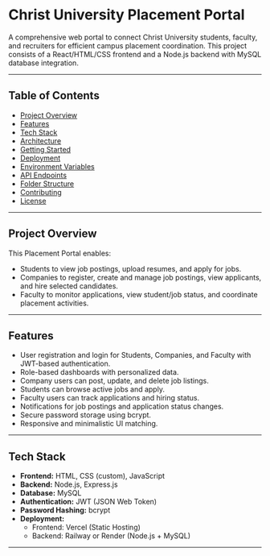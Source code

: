# Christ University Placement Portal

A comprehensive web portal to connect Christ University students, faculty, and recruiters for efficient campus placement coordination. This project consists of a React/HTML/CSS frontend and a Node.js backend with MySQL database integration.

---

## Table of Contents

- [Project Overview](#project-overview)
- [Features](#features)
- [Tech Stack](#tech-stack)
- [Architecture](#architecture)
- [Getting Started](#getting-started)
- [Deployment](#deployment)
- [Environment Variables](#environment-variables)
- [API Endpoints](#api-endpoints)
- [Folder Structure](#folder-structure)
- [Contributing](#contributing)
- [License](#license)

---

## Project Overview

This Placement Portal enables:

- Students to view job postings, upload resumes, and apply for jobs.
- Companies to register, create and manage job postings, view applicants, and hire selected candidates.
- Faculty to monitor applications, view student/job status, and coordinate placement activities.

---

## Features

- User registration and login for Students, Companies, and Faculty with JWT-based authentication.
- Role-based dashboards with personalized data.
- Company users can post, update, and delete job listings.
- Students can browse active jobs and apply.
- Faculty users can track applications and hiring status.
- Notifications for job postings and application status changes.
- Secure password storage using bcrypt.
- Responsive and minimalistic UI matching.

---

## Tech Stack

- **Frontend:** HTML, CSS (custom), JavaScript
- **Backend:** Node.js, Express.js
- **Database:** MySQL
- **Authentication:** JWT (JSON Web Token)
- **Password Hashing:** bcrypt
- **Deployment:**
  - Frontend: Vercel (Static Hosting)
  - Backend: Railway or Render (Node.js + MySQL)

---

